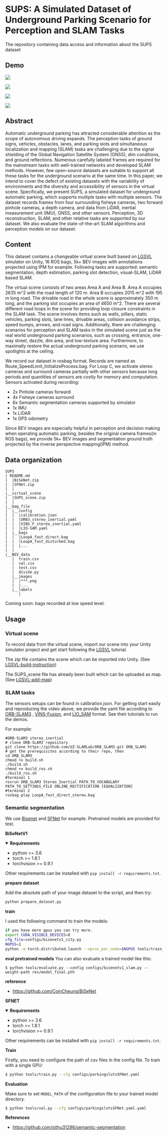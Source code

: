 # SUPS: A Simulated Dataset of Underground Parking Scenario for Perception and SLAM Tasks
The repository containing data access and information about the SUPS dataset

## Demo
![](video_1.gif)

![](video_4.gif)

![](video_2.gif)

![](video_3.gif)

## Abstract
Automatic underground parking has attracted considerable attention as the scope of autonomous driving expands. The perception tasks of ground signs, vehicles, obstacles, lanes, and parking slots and simultaneous localization and mapping (SLAM) tasks are challenging due to the signal shielding of the Global Navigation Satellite System (GNSS), dim conditions, and ground reflections. Numerous carefully labeled frames are required for the mainstream tasks with well-trained networks and developed SLAM methods. However, few open-source datasets are suitable to support all these tasks for the underground scenario at the same time. In this paper, we intend to cover the defect of existing datasets with the variability of environments and the diversity and accessibility of sensors in the virtual scene. Specifically, we present SUPS, a simulated dataset for underground automatic parking, which supports multiple tasks with multiple sensors. The dataset records frames from four surrounding fisheye cameras, two forward pinhole cameras, a depth camera, and data from LiDAR, inertial measurement unit (IMU), GNSS, and other sensors. Perception, 3D reconstruction, SLAM, and other relative tasks are supported by our dataset. We also evaluate the state-of-the-art SLAM algorithms and perception models on our dataset.

## Content
This dataset contains a changeable virtual scene built based on [LGSVL](https://www.svlsimulator.com/) simulator on Unity, 16 ROS bags, 5k+ BEV images with annotations projected using IPM for example. Following tasks are supported: semantic segmentation, depth estimation, parking slot detection, visual-SLAM, LiDAR based SLAM.

The virtual scene consists of two areas Area A and Area B. Area A occupies 2635 m^2 with the road length of 120 m. Area B occupies 2015 m^2 with 195 m long road. The drivable road in the whole scene is approximately 350 m long, and the parking slot occupies an area of 4650 m^2. There are several different road loops in the scene for providing loop closure constraints in the SLAM task. The scene involves items such as walls, pillars, static vehicles, parking slots, lane lines, drivable areas, collision avoidance strips, speed bumps, arrows, and road signs. Additionally, there are challenging scenarios for perception and SLAM tasks in the simulated scene just as the real world underground parking scenarios, such as crossing, entrance, one-way street, dazzle, dim area, and low-texture area. Furthermore, to maximally restore the actual underground parking scenario, we use spotlights at the ceiling.

We record our dataset in rosbag format. Records are named as Route_SpeedLimit_InitializeProcess.bag. For Loop C, we activate stereo cameras and surround cameras partially with other sensors because long periods and quantities of sensors are costly for memory and computation. Sensors activated during recording:
* 2x Pinhole cameras forward
* 4x Fisheye cameras surround
* 6x Semantic segmentation cameras supported by simulator
* 1x IMU
* 1x LiDAR
* 1x GPS odometry

Since BEV images are especially helpful in perception and decision making when operating automatic parking, besides the original camera frames(in ROS bags), we provide 5k+ BEV images and segmentation ground truth projected by the inverse perspective mapping(IPM) method.

## Data organization
```
SUPS
| README.md
|  |BiSeNet.zip
|  |SFNet.zip
|  |
⌊__virtual_scene
|  |SUPS_scene.zip
|  |
⌊__bag_file
|  ⌊__config
|  |  |calibration.json
|  |  |ORB3_stereo_inertial.yaml
|  |  |VINS_F_stereo_inertial.yaml
|  |  |LIO-SAM.yaml
|  ⌊__bags
|  |  |LoopA_fast_direct.bag
|  |  |LoopA_fast_disturbed.bag
|  |  |...
|  |
⌊__BEV_data
   |  train.csv
   |  val.csv
   |  test.csv
   |  divide.py
   ⌊__images
   |  |***.png
   |  |...
   ⌊__labels
      |
```

Coming soon: bags recorded at low speed level.
## Usage
### Virtual scene
To record data from the virtual scene, import our scene into your Unity simulator project and get start following the [LGSVL](https://www.svlsimulator.com/) tutorial.

The zip file contains the scene which can be imported into Unity. (See [LGSVL-build-instruction](https://www.svlsimulator.com/docs/installation-guide/build-instructions/))

The SUPS_scene file has already been built which can be uploaded as map. (See [LGSVL-add-map](https://wise.svlsimulator.com/maps/profile/add))

### SLAM tasks
The sensors setups can be found in calibration.json. For getting start easily and reproducing the video above, we provide the yaml file according to [ORB-SLAM3](https://github.com/UZ-SLAMLab/ORB_SLAM3) , [VINS-Fusion](https://github.com/HKUST-Aerial-Robotics/VINS-Fusion), and [LIO_SAM](https://github.com/TixiaoShan/LIO-SAM) format. See their tutorials to run the demos.

For example:
```
#ORB-SLAM3 stereo_inertial
# clone ORB-SLAM3 repository
git clone https://github.com/UZ-SLAMLab/ORB_SLAM3.git ORB_SLAM3
# get the prerequisites according to their repo, then
cd ORB_SLAM3
chmod +x build.sh
./build.sh
chmod +x build_ros.sh
./build_ros.sh
#terminal 1
rosrun ORB_SLAM3 Stereo_Inertial PATH_TO_VOCABULARY PATH_TO_SETTINGS_FILE ONLINE_RECTIFICATION [EQUALIZATION]
#terminal 2
rosbag play LoopA_fast_direct_stereo.bag

```
### Semantic segmentation
We use [Bisenet](https://arxiv.org/abs/1808.00897) and [SFNet](https://arxiv.org/abs/2002.10120) for example. Pretrained models are provided for test.

**BiSeNetV1**

<details open>
  <summary><strong>Requirements</strong></summary>

* python >= 3.6
* torch >= 1.8.1
* torchvision >= 0.9.1

Other requirements can be installed with `pip install -r requirements.txt`.


**prepare dataset**

Add the absolute path of your image dataset to the script, and then try:
```bash
python prepare_dataset.py
```


**train**

I used the following command to train the models:
```bash
if you have more gpus you can try more.
export CUDA_VISIBLE_DEVICES=0
cfg_file=configs/bisenetv1_city.py
NGPUS=1
python -m torch.distributed.launch --nproc_per_node=$NGPUS tools/train_amp.py --config $cfg_file 
```

**eval pretrained models**
You can also evaluate a trained model like this: 
```
$ python tools/evaluate.py --config configs/bisenetv1_slam.py --weight-path res/model_final.pth
```

**reference**
* https://github.com/CoinCheung/BiSeNet
   
**SFNET**

<details open>
  <summary><strong>Requirements</strong></summary>

* python >= 3.6
* torch >= 1.8.1
* torchvision >= 0.9.1

Other requirements can be installed with `pip install -r requirements.txt`.

**Train**

Firstly, you need to configure the path of csv files in the config file. To train with a single GPU:

```bash
$ python tools/train.py --cfg configs/parkingslotsSFNet.yaml
```

**Evaluation**

Make sure to set `MODEL_PATH` of the configuration file to your trained model directory.

```bash
$ python tools/val.py --cfg configs/parkingslotsSFNet.yaml.yaml
```

**References**

* https://github.com/sithu31296/semantic-segmentation
